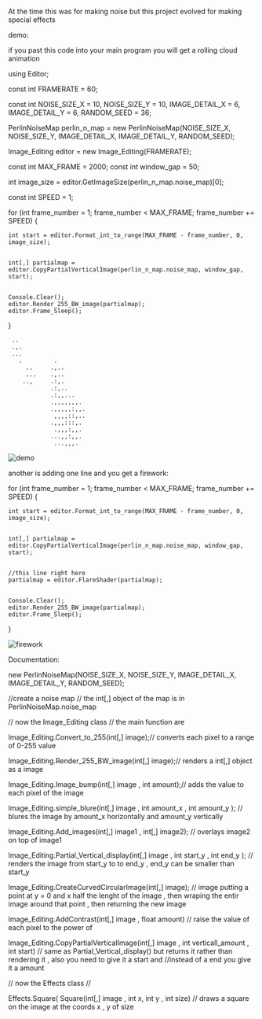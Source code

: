 At the time this was for making noise but this project evolved for making special effects

demo:

if you past this code into your main program you will get a rolling cloud animation



using Editor;


const int FRAMERATE = 60;

const int NOISE_SIZE_X = 10,
          NOISE_SIZE_Y = 10,
          IMAGE_DETAIL_X = 6,
          IMAGE_DETAIL_Y = 6,
          RANDOM_SEED = 36;


PerlinNoiseMap perlin_n_map = new PerlinNoiseMap(NOISE_SIZE_X, NOISE_SIZE_Y, IMAGE_DETAIL_X, IMAGE_DETAIL_Y, RANDOM_SEED);



Image_Editing editor = new Image_Editing(FRAMERATE);

const int MAX_FRAME = 2000;
const int window_gap = 50;


int image_size = editor.GetImageSize(perlin_n_map.noise_map)[0];

const int SPEED = 1;

for (int frame_number = 1; frame_number < MAX_FRAME; frame_number += SPEED)
{
   

    int start = editor.Format_int_to_range(MAX_FRAME - frame_number, 0, image_size);


    int[,] partialmap = editor.CopyPartialVerticalImage(perlin_n_map.noise_map, window_gap, start);
    
    
    Console.Clear();
    editor.Render_255_BW_image(partialmap);
    editor.Frame_Sleep();
}



     ..
     .,.
     ...
       .         .
         ..     .,..
         ...    .,..
        ..,     .:,.
                .:,..
                .:,,...
                .,,,,,,,.
                .,,,,,:,,.
                 ,,,,::,..
                .,,,:::,.
                 .,,,:,,.               
                ...,,:,,.
                 ...,,,.








![demo](https://github.com/SavageDud/Noise_generator/assets/67841707/bfbe8576-37e6-41c7-877d-173ba244d110)

another is adding one line and you get a firework:


for (int frame_number = 1; frame_number < MAX_FRAME; frame_number += SPEED)
{
   

    int start = editor.Format_int_to_range(MAX_FRAME - frame_number, 0, image_size);


    int[,] partialmap = editor.CopyPartialVerticalImage(perlin_n_map.noise_map, window_gap, start);

    
    //this line right here
    partialmap = editor.FlareShader(partialmap);

    
    Console.Clear();
    editor.Render_255_BW_image(partialmap);
    editor.Frame_Sleep();
}

![firework](https://github.com/SavageDud/Noise_generator/assets/67841707/ceaed76d-9fe5-4dca-af09-7221963a5e2a)

Documentation: 

new PerlinNoiseMap(NOISE_SIZE_X, NOISE_SIZE_Y, IMAGE_DETAIL_X, IMAGE_DETAIL_Y, RANDOM_SEED);

//create a noise map 
// the int[,] object of the map is in PerlinNoiseMap.noise_map

// now the Image_Editing class
// the main function are 

Image_Editing.Convert_to_255(int[,] image);// converts each pixel to a range of 0-255 value

Image_Editing.Render_255_BW_image(int[,] image);// renders a int[,] object as a image

Image_Editing.Image_bump(int[,] image , int amount);// adds the value <amount> to each pixel of the image

Image_Editing.simple_blure(int[,] image , int amount_x , int amount_y ); // blures the image by amount_x horizontally and amount_y vertically

Image_Editing.Add_images(int[,] image1 , int[,] image2); // overlays image2 on top of image1

Image_Editing.Partial_Vertical_display(int[,] image , int start_y , int end_y ); // renders the image from start_y to to end_y , end_y can be smaller than start_y

Image_Editing.CreateCurvedCircularImage(int[,] image); // image putting a point at y = 0 and x half the lenght of the image , then wraping the entir image around that point , then returning the new image

Image_Editing.AddContrast(int[,] image , float amount) // raise the value of each pixel to the power of <amount>


Image_Editing.CopyPartialVerticalImage(int[,] image , int verticall_amount  , int start) 
// same as Partial_Vertical_display() but returns it rather than rendering it , also you need to give it a start and 
//instead of a end you give it a amount


// now the Effects class
//

Effects.Square( Square(int[,] image , int x, int y , int size)
// draws a square on the image at the coords x , y of size

